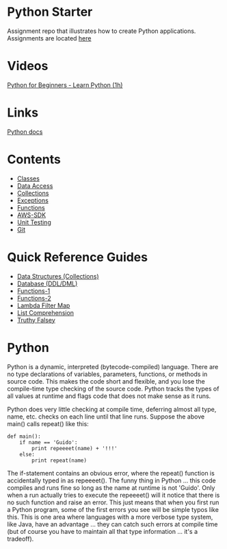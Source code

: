 # Python Starter 
Assignment repo that illustrates how to create Python applications.  Assignments are located [here](./assignments.md)

# Videos
[Python for Beginners - Learn Python (1h)](https://youtu.be/kqtD5dpn9C8)

# Links
[Python docs](https://docs.python.org/3.10/)

# Contents
- [Classes](./Classes)
- [Data Access](./DataAccess)
- [Collections](./Collections)
- [Exceptions](./Exceptions)
- [Functions](./Functions)
- [AWS-SDK](./AWS-SDK)
- [Unit Testing](./UnitTest)
- [Git](./Git)

# Quick Reference Guides
- [Data Structures (Collections)](./Reference-Guides/collections-rg.py)
- [Database (DDL/DML)](./Reference-Guides/database-rg.sql)
- [Functions-1](./Reference-Guides/functions1-rg.py)
- [Functions-2](./Reference-Guides/functions2-rg.py)
- [Lambda Filter Map](./Reference-Guides/lambda-filter-map-rg.py)
- [List Comprehension](./Reference-Guides/list-comprehension-rg.py)
- [Truthy Falsey](./Reference-Guides/truthy-falsey-rg.py)

# Python
Python is a dynamic, interpreted (bytecode-compiled) language. There are no type declarations of variables, parameters, functions, or methods in source code. This makes the code short and flexible, and you lose the compile-time type checking of the source code. Python tracks the types of all values at runtime and flags code that does not make sense as it runs.

Python does very little checking at compile time, deferring almost all type, name, etc. checks on each line until that line runs. Suppose the above main() calls repeat() like this:

```
def main():
    if name == 'Guido':
        print repeeeet(name) + '!!!'
    else:
        print repeat(name)
```

The if-statement contains an obvious error, where the repeat() function is accidentally typed in as repeeeet(). The funny thing in Python ... this code compiles and runs fine so long as the name at runtime is not 'Guido'. Only when a run actually tries to execute the repeeeet() will it notice that there is no such function and raise an error. This just means that when you first run a Python program, some of the first errors you see will be simple typos like this. This is one area where languages with a more verbose type system, like Java, have an advantage ... they can catch such errors at compile time (but of course you have to maintain all that type information ... it's a tradeoff).
